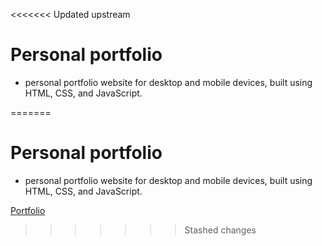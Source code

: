 <<<<<<< Updated upstream
# Personal portfolio

- personal portfolio website for desktop and mobile devices, built using HTML, CSS, and JavaScript.
 

=======
# Personal portfolio

- personal portfolio website for desktop and mobile devices, built using HTML, CSS, and JavaScript.
 
[Portfolio](https://zebbyg.github.io/My-portfolio/)
>>>>>>> Stashed changes
